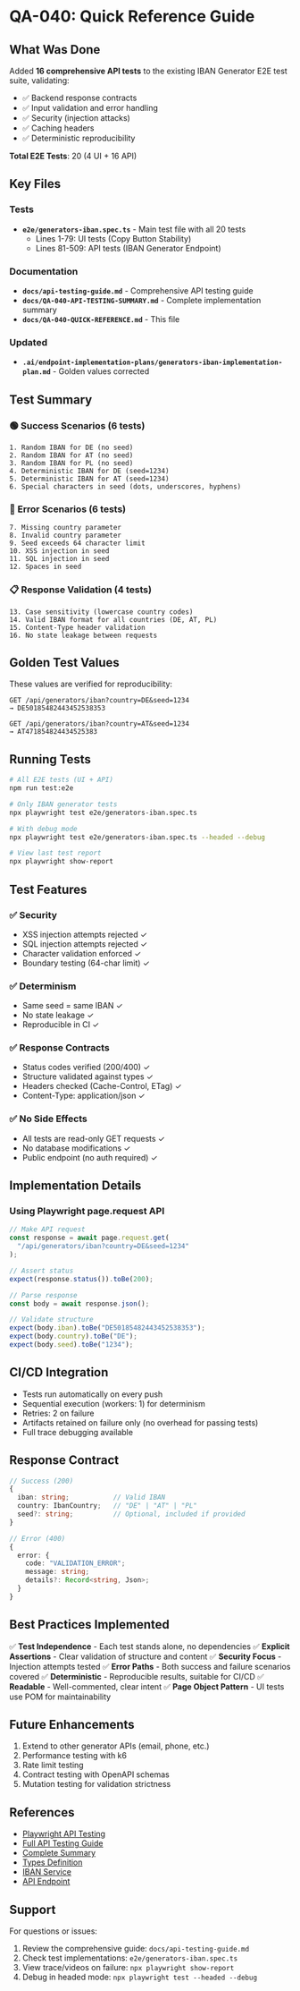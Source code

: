 # QA-040: Quick Reference Guide

## What Was Done

Added **16 comprehensive API tests** to the existing IBAN Generator E2E test suite, validating:
- ✅ Backend response contracts
- ✅ Input validation and error handling  
- ✅ Security (injection attacks)
- ✅ Caching headers
- ✅ Deterministic reproducibility

**Total E2E Tests**: 20 (4 UI + 16 API)

## Key Files

### Tests
- **`e2e/generators-iban.spec.ts`** - Main test file with all 20 tests
  - Lines 1-79: UI tests (Copy Button Stability)
  - Lines 81-509: API tests (IBAN Generator Endpoint)

### Documentation
- **`docs/api-testing-guide.md`** - Comprehensive API testing guide
- **`docs/QA-040-API-TESTING-SUMMARY.md`** - Complete implementation summary
- **`docs/QA-040-QUICK-REFERENCE.md`** - This file

### Updated
- **`.ai/endpoint-implementation-plans/generators-iban-implementation-plan.md`** - Golden values corrected

## Test Summary

### 🟢 Success Scenarios (6 tests)
```
1. Random IBAN for DE (no seed)
2. Random IBAN for AT (no seed)  
3. Random IBAN for PL (no seed)
4. Deterministic IBAN for DE (seed=1234)
5. Deterministic IBAN for AT (seed=1234)
6. Special characters in seed (dots, underscores, hyphens)
```

### 🔴 Error Scenarios (6 tests)
```
7. Missing country parameter
8. Invalid country parameter
9. Seed exceeds 64 character limit
10. XSS injection in seed
11. SQL injection in seed
12. Spaces in seed
```

### 📋 Response Validation (4 tests)
```
13. Case sensitivity (lowercase country codes)
14. Valid IBAN format for all countries (DE, AT, PL)
15. Content-Type header validation
16. No state leakage between requests
```

## Golden Test Values

These values are verified for reproducibility:

```
GET /api/generators/iban?country=DE&seed=1234
→ DE50185482443452538353

GET /api/generators/iban?country=AT&seed=1234
→ AT471854824434525383
```

## Running Tests

```bash
# All E2E tests (UI + API)
npm run test:e2e

# Only IBAN generator tests
npx playwright test e2e/generators-iban.spec.ts

# With debug mode
npx playwright test e2e/generators-iban.spec.ts --headed --debug

# View last test report
npx playwright show-report
```

## Test Features

### ✅ Security
- XSS injection attempts rejected ✓
- SQL injection attempts rejected ✓
- Character validation enforced ✓
- Boundary testing (64-char limit) ✓

### ✅ Determinism
- Same seed = same IBAN ✓
- No state leakage ✓
- Reproducible in CI ✓

### ✅ Response Contracts
- Status codes verified (200/400) ✓
- Structure validated against types ✓
- Headers checked (Cache-Control, ETag) ✓
- Content-Type: application/json ✓

### ✅ No Side Effects
- All tests are read-only GET requests ✓
- No database modifications ✓
- Public endpoint (no auth required) ✓

## Implementation Details

### Using Playwright page.request API

```typescript
// Make API request
const response = await page.request.get(
  "/api/generators/iban?country=DE&seed=1234"
);

// Assert status
expect(response.status()).toBe(200);

// Parse response
const body = await response.json();

// Validate structure
expect(body.iban).toBe("DE50185482443452538353");
expect(body.country).toBe("DE");
expect(body.seed).toBe("1234");
```

## CI/CD Integration

- Tests run automatically on every push
- Sequential execution (workers: 1) for determinism
- Retries: 2 on failure
- Artifacts retained on failure only (no overhead for passing tests)
- Full trace debugging available

## Response Contract

```typescript
// Success (200)
{
  iban: string;           // Valid IBAN
  country: IbanCountry;   // "DE" | "AT" | "PL"
  seed?: string;          // Optional, included if provided
}

// Error (400)
{
  error: {
    code: "VALIDATION_ERROR";
    message: string;
    details?: Record<string, Json>;
  }
}
```

## Best Practices Implemented

✅ **Test Independence** - Each test stands alone, no dependencies
✅ **Explicit Assertions** - Clear validation of structure and content
✅ **Security Focus** - Injection attempts tested
✅ **Error Paths** - Both success and failure scenarios covered
✅ **Deterministic** - Reproducible results, suitable for CI/CD
✅ **Readable** - Well-commented, clear intent
✅ **Page Object Pattern** - UI tests use POM for maintainability

## Future Enhancements

1. Extend to other generator APIs (email, phone, etc.)
2. Performance testing with k6
3. Rate limit testing
4. Contract testing with OpenAPI schemas
5. Mutation testing for validation strictness

## References

- [Playwright API Testing](https://playwright.dev/docs/api-testing)
- [Full API Testing Guide](./api-testing-guide.md)
- [Complete Summary](./QA-040-API-TESTING-SUMMARY.md)
- [Types Definition](../src/types/types.ts)
- [IBAN Service](../src/lib/services/iban.service.ts)
- [API Endpoint](../src/pages/api/generators/iban.ts)

## Support

For questions or issues:
1. Review the comprehensive guide: `docs/api-testing-guide.md`
2. Check test implementations: `e2e/generators-iban.spec.ts`
3. View trace/videos on failure: `npx playwright show-report`
4. Debug in headed mode: `npx playwright test --headed --debug`
